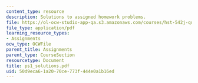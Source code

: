```yaml
---
content_type: resource
description: Solutions to assigned homework problems.
file: https://ol-ocw-studio-app-qa.s3.amazonaws.com/courses/hst-542j-quantitative-physiology-organ-transport-systems-spring-2004/50d9eca61a2070ce773f444e0a1b16ed_ps1_solutions.pdf
file_type: application/pdf
learning_resource_types:
- Assignments
ocw_type: OCWFile
parent_title: Assignments
parent_type: CourseSection
resourcetype: Document
title: ps1_solutions.pdf
uid: 50d9eca6-1a20-70ce-773f-444e0a1b16ed
---
```

